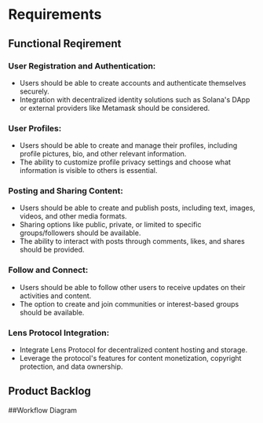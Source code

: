 # Requirements

## Functional Reqirement

### User Registration and Authentication:

- Users should be able to create accounts and authenticate themselves securely.
- Integration with decentralized identity solutions such as Solana's DApp or external providers like Metamask should be considered.

### User Profiles:

- Users should be able to create and manage their profiles, including profile pictures, bio, and other relevant information.
- The ability to customize profile privacy settings and choose what information is visible to others is essential.

### Posting and Sharing Content:

- Users should be able to create and publish posts, including text, images, videos, and other media formats.
- Sharing options like public, private, or limited to specific groups/followers should be available.
- The ability to interact with posts through comments, likes, and shares should be provided.

### Follow and Connect:

- Users should be able to follow other users to receive updates on their activities and content.
- The option to create and join communities or interest-based groups should be available.

### Lens Protocol Integration:

- Integrate Lens Protocol for decentralized content hosting and storage.
- Leverage the protocol's features for content monetization, copyright protection, and data ownership.

## Product Backlog

<!-- User onboarding and registration process.
User profile creation and management.
Content creation and publishing functionality.
Following and subscribing features
Integration with lens protocol -->

##Workflow Diagram
